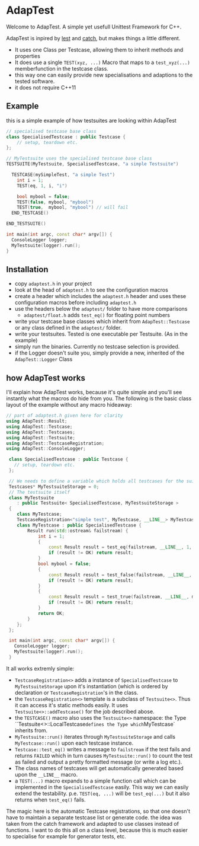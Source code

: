 # AdapTest

Welcome to AdapTest. A simple yet usefull Unittest Framework for C++.

AdapTest is inpired by [lest](https://github.com/martinmoene/lest) and [catch](https://github.com/philsquared/Catch), but makes things a little different. 

* It uses one Class per Testcase, allowing them to inherit methods and properties
* It does use a single `TEST(xyz, ...)` Macro that maps to a `test_xyz(...)` memberfunction in the testcase class.
* this way one can easily provide new specialisations and adaptions to the tested software.
* it does not require C++11

## Example

this is a simple example of how testsuites are looking within AdapTest

```c++
// specialised testcase base class
class SpecialisedTestcase : public Testcase {
    // setup, teardown etc.
};

// MyTestsuite uses the specialised testcase base class
TESTSUITE(MyTestsuite, SpecialisedTestcase, "a simple Testsuite")

  TESTCASE(mySimpleTest, "a simple Test")
    int i = 1;
    TEST(eq, 1, i, "i")

    bool mybool = false;
    TEST(false, mybool, "mybool")
    TEST(true,  mybool, "mybool") // will fail
  END_TESTCASE()

END_TESTSUITE()

int main(int argc, const char* argv[]) {
  ConsoleLogger logger;
  MyTestsuite(logger).run();
}
```

## Installation

* copy `adaptest.h` in your project
* look at the head of `adaptest.h` to see the configuration macros
* create a header which includes the `adaptest.h` header and uses these configuration macros before including `adaptest.h`
* use the headers below the `adaptest/` folder to have more comparisons
  * `adaptest/float.h` adds `test_eq()` for floating point numbers
* write your testcase base classes which inherit from `AdapTest::Testcase` or any class defined in the `adaptest/` folder.
* write your testsuites. Tested is one executable per Testsuite. (As in the example)
* simply run the binaries. Currently no testcase selection is provided.
* if the Logger doesn't suite you, simply provide a new, inherited of the `AdapTest::Logger` Class

## how AdapTest works

I'll explain how AdapTest works, because it's quite simple and you'll see instantly what the macros do hide from you.
The following is the basic class layout of the example without any macro hideaway:

```c++
// part of adaptest.h given here for clarity
using AdapTest::Result;
using AdapTest::Testcase;
using AdapTest::Testcases;
using AdapTest::Testsuite;
using AdapTest::TestcaseRegistration;
using AdapTest::ConsoleLogger;

 class SpecialisedTestcase : public Testcase {
   // setup, teardown etc.
 };

 // We needs to define a variable which holds all testcases for the suite.
 Testcases* MyTestsuiteStorage = 0;   
 // The testsuite itself
 class MyTestsuite 
    : public Testsuite< SpecialisedTestcase, MyTestsuiteStorage > 
 {
    class MyTestcase;
    TestcaseRegistration<"simple test", MyTestcase, __LINE__> MyTestcase_reg;
    class MyTestcase : public SpecialisedTestcase {
        Result run(std::ostream& failstream) {
            int i = 1;
            { 
                const Result result = test_eq(failstream, __LINE__, 1, i, "i");
                if (result != OK) return result;
            }
            bool mybool = false;
            { 
                const Result result = test_false(failstream, __LINE__, mybool, "mybool");
                if (result != OK) return result;
            }
            { 
                const Result result = test_true(failstream, __LINE__, mybool, "mybool");
                if (result != OK) return result;
            }
            return OK;
        }
    };
 };

 int main(int argc, const char* argv[]) {
   ConsoleLogger logger;
   MyTestsuite(logger).run();
 }
```

It all works extremly simple:
* `TestcaseRegistration<>` adds a instance of `SpecialisedTestcase` to `MyTestsuiteStorage` upon it's instantiation (which is ordered by declaration or `TestcaseRegistration`'s in the class.
* the `TestcaseRegistration<>` template is a subclass of `Testsuite<>`. Thus it can access it's static methods easily. It uses `Testsuite<>::addTestcase()` for the job described abose.
* the `TESTCASE()` macro also uses the `Testsuite<>` namespace: the Type ``Testsuite<>::LocalTestcase` defines the Type which `MyTestcase` inherits from.
* `MyTestsuite::run()` iterates through `MyTestsuiteStorage` and calls `MyTestcase::run()` upon each testcase instance.
* `Testcase::test_eq()` writes a message to `failstream` if the test fails and returns `FAILED` which in turn causes `MyTestsuite::run()` to count the test as failed and output a pretty formatted message (or write a log etc.).
* The class names of testcases will get automatically generated based upon the `__LINE__` macro. 
* a `TEST(...)` macro expands to a simple function call which can be implemented in the `SpecialisedTestcase` easily. This way we can easily extend the testability. p.e. `TEST(eq, ...)` will be `test_eq(...)` but it also returns when `test_eq()` fails.

The magic here is the automatic Testcase registrations, so that one doesn't have to maintain a separate testcase list or generate code. the idea was taken from the catch framework and adapted to use classes instead of functions.
I want to do this all on a class level, because this is much easier to specialise for example for generator tests, etc. 
